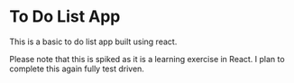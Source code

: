 # To Do List App

This is a basic to do list app built using react.

Please note that this is spiked as it is a learning exercise in React. I plan to complete this again fully test driven.
